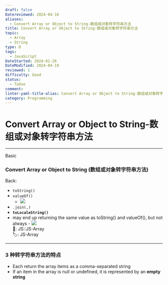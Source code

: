 ```yaml
---
draft: false
Datereviewed: 2024-04-16
aliases:
  - Convert Array or Object to String-数组或对象转字符串方法
title: Convert Array or Object to String-数组或对象转字符串方法
topic:
  - Array
  - String
type: D
tags:
  - JavaScript
DateStarted: 2024-01-26
DateModified: 2024-04-19
reviewed: 1
difficulty: Good
status:
  - ToUse
comment: 
linter-yaml-title-alias: Convert Array or Object to String-数组或对象转字符串方法
category: Programming
---
```


# Convert Array or Object to String-数组或对象转字符串方法

---

Basic

### Convert Array or Object to String (数组或对象转字符串方法)

Back:

- `toString()`
- `valueOf()`
  - ![](https://cdn.jsdelivr.net/gh/jenniferwonder/bimg/programming/1691303468091.png)
- `.join(,)`
- **`toLocaleString()`**
- may end up returning the same value as toString() and valueOf(), but not always - ![](https://cdn.jsdelivr.net/gh/jenniferwonder/bimg/programming/1691303867882.png)  
📌: JS::JS-Array  
🏷️: JS-Array
<!--ID: 1706600287338-->

---

<!--SR:!2024-01-30,1,230-->

### 3 种转字符串方法的特点

- Each return the array items as a comma-separated string
- If an item in the array is null or undefined, it is represented by an **empty string**
